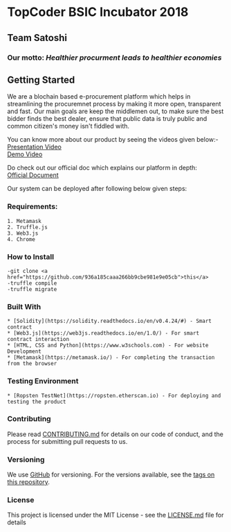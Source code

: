 



<b><h1>TopCoder BSIC Incubator 2018</h1></b>

<b><h2>Team Satoshi</h2></b>

<h3><b>Our motto</b>:<i> Healthier procurment leads to healthier economies</i></h3>
<b><h2>Getting Started</h2></b>

We are a blochain based e-procurement platform which helps in streamlining the procuremnet process by making it more open, transparent and fast. Our main goals are  keep the middlemen out, to make sure the best bidder finds the best dealer, ensure that public data is truly public and common citizen's money isn't fiddled with. 

You can know more about our product by seeing the videos given below:-<br>
<u>[Presentation Video](https://youtu.be/gsy3hwn_c9c)</u><br>
<u>[Demo Video](https://youtu.be/wHM7EWjD_iY)<br></u>

Do check out our official doc which explains our platform in depth:<br>
<u>[Official Document](https://drive.google.com/open?id=1CS_IQmzKSFORWP3GrUOTehTW0jafQHgg)</u><br>

Our system can be deployed after following below given steps:
<b><h3>Requirements:</h3></b>
```
1. Metamask
2. Truffle.js
3. Web3.js
4. Chrome
```
<b><h3>How to Install</h3></b>
```
-git clone <a href="https://github.com/936a185caaa266bb9cbe981e9e05cb">this</a>
-truffle compile
-truffle migrate
```
### Built With
```
* [Solidity](https://solidity.readthedocs.io/en/v0.4.24/#) - Smart contract
* [Web3.js](https://web3js.readthedocs.io/en/1.0/) - For smart contract interaction
* [HTML, CSS and Python](https://www.w3schools.com) - For website Development
* [Metamask](https://metamask.io/) - For completing the transaction from the browser
```
### Testing Environment
```
* [Ropsten TestNet](https://ropsten.etherscan.io) - For deploying and testing the product
```
### Contributing

Please read [CONTRIBUTING.md](https://github.com/936a185caaa266bb9cbe981e9e05cb) for details on our code of conduct, and the process for submitting pull requests to us.

### Versioning

We use [GitHub](http://github.com/) for versioning. For the versions available, see the [tags on this repository](https://github.com/936a185caaa266bb9cbe981e9e05cb). 


### License

This project is licensed under the MIT License - see the [LICENSE.md](LICENSE.md) file for details


